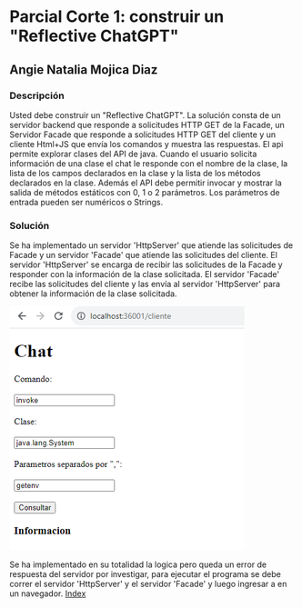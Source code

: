 # Parcial Corte 1: construir un "Reflective ChatGPT"
## Angie Natalia Mojica Diaz

### Descripción

Usted debe construir un "Reflective ChatGPT". La solución consta de un servidor backend que responde a solicitudes HTTP GET de la Facade, un Servidor Facade que responde a solicitudes HTTP GET del cliente  y un cliente Html+JS que envía los comandos y muestra las respuestas. El api permite explorar clases del API de java. Cuando el usuario solicita información de una clase el chat le responde con el nombre de la clase, la lista de los campos declarados en la clase y la lista de los métodos declarados en la clase. Además el API debe permitir invocar y mostrar la salida de métodos estáticos con 0, 1 o 2 parámetros. Los parámetros de entrada pueden ser numéricos o Strings.

### Solución

Se ha implementado un servidor 'HttpServer' que atiende las solicitudes de Facade y un servidor 'Facade' que atiende las solicitudes del cliente. El servidor 'HttpServer' se encarga de recibir las solicitudes de la Facade y responder con la información de la clase solicitada. El servidor 'Facade' recibe las solicitudes del cliente y las envía al servidor 'HttpServer' para obtener la información de la clase solicitada.

![view](image.png)

Se ha implementado en su totalidad la logica pero queda un error de respuesta del servidor por investigar, para ejecutar el programa se debe correr el servidor 'HttpServer' y el servidor 'Facade' y luego ingresar a  en un navegador. [Index](localhost:36001/index.html)